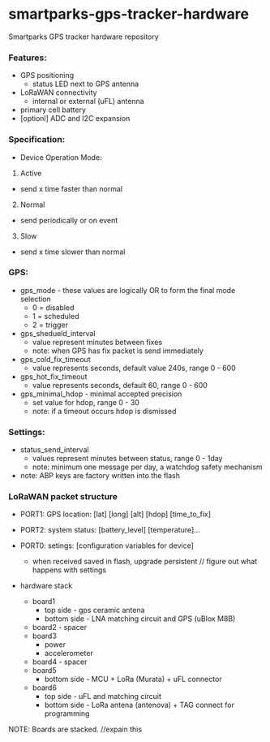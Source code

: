 # smartparks-gps-tracker-hardware
Smartparks GPS tracker hardware repository

### Features:
* GPS positioning
  * status LED next to GPS antenna
* LoRaWAN connectivity
  * internal or external (uFL) antenna 
* primary cell battery
* [optionl] ADC and I2C expansion

### Specification:
* Device Operation Mode:
 1. Active
   * send x time faster than normal
 2. Normal
   * send periodically or on event
 3. Slow
   * send x time slower than normal

### GPS:
 * gps_mode - these values are logically OR to form the final mode selection
   * 0 = disabled
   * 1 = scheduled
   * 2 = trigger
 * gps_shedueld_interval
   * value represent minutes between fixes
   * note: when GPS has fix packet is send immediately
 * gps_cold_fix_timeout
   * value represents seconds, default value 240s, range 0 - 600
 * gps_hot_fix_timeout
   * value represents seconds, default 60, range 0 - 600
 * gps_minimal_hdop - minimal accepted precision
   * set value for hdop, range 0 - 30
   * note: if a timeout occurs hdop is dismissed
   
### Settings:
 * status_send_interval
   * values represent minutes between status, range 0 - 1day
   * note: minimum one message per day, a watchdog safety mechanism
 * note: ABP keys are factory written into the flash
 
### LoRaWAN packet structure
 * PORT1: GPS location: [lat] [long] [alt] [hdop] [time_to_fix]
 * PORT2: system status: [battery_level] [temperature]...
 * PORT0: setings: [configuration variables for device]
   * when received saved in flash, upgrade persistent // figure out what happens with settings
   

 

* hardware stack
  * board1 
    * top side - gps ceramic antena
    * bottom side - LNA matching circuit and GPS (uBlox M8B)
  * board2 - spacer
  * board3
    * power 
    * accelerometer
  * board4 - spacer
  * board5
    * bottom side - MCU + LoRa (Murata) + uFL connector
  * board6
    * top side - uFL and matching circuit
    * bottom side - LoRa antena (antenova) + TAG connect for programming
  
NOTE: Boards are stacked. //expain this

